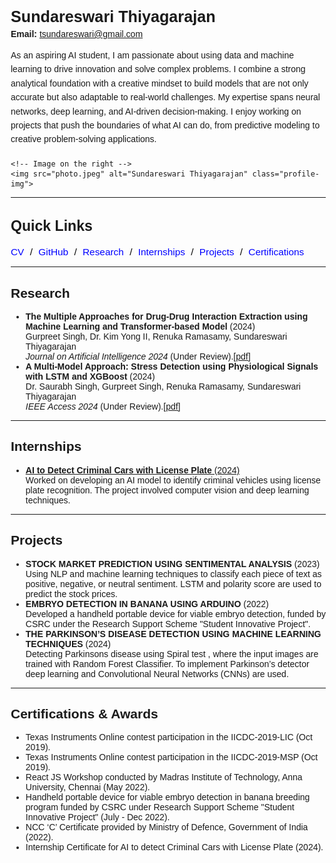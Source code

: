 <html lang="en">
<head>
  <meta charset="UTF-8">
  <meta name="viewport" content="width=device-width, initial-scale=1.0">
  <title>Sundareswari Thiyagarajan</title>
  <style>
    /* Basic styling */
    body {
      font-family: Arial, sans-serif;
      margin: 20px;
    }

    /* Flexbox container for the image and contact details */
    .container {
      display: flex;
      align-items: center;
      justify-content: space-between;
      gap: 20px; /* Space between the image and info */
    }

    /* Image styling */
    .profile-img {
      width: 150px;
      height: auto;
      border-radius: 8px;
    }

    /* Right-side content */
    .info {
      flex-grow: 1;
      display: flex;
      flex-direction: column;
      justify-content: center;
    }

    /* Name and email alignment */
    .info h1 {
      margin: 0;
      font-size: 1.8em;
    }

    .info p {
      margin: 5px 0;
    }

    /* Self-introduction */
    .info .introduction {
      margin-top: 10px;
      font-size: 1em;
      line-height: 1.6;
    }

    /* Horizontal Quick Links */
    .sections {
      font-size: 1.1em;
    }

    .sections a {
      color: blue;
      text-decoration: none;
    }

    .sections a:hover {
      text-decoration: underline;
    }

    /* Styling for horizontal links with slashes */
    .sections span {
      margin: 0 5px;
      color: black; /* This makes the slashes neutral */
    }

    /* Responsive design for smaller screens */
    @media screen and (max-width: 768px) {
      .container {
        flex-direction: column;
        align-items: center;
        text-align: center;
      }

      .profile-img {
        margin-bottom: 20px;
      }

      .info {
        align-items: center;
      }

      .sections {
        text-align: center;
      }
    }
  </style>
</head>
<body>

  <div class="container">
    <!-- Name, email, and self-introduction on the left -->
    <div class="info">
      <h1>Sundareswari Thiyagarajan</h1>
      <p><strong>Email:</strong> <a href="mailto:tsundareswari@gmail.com">tsundareswari@gmail.com</a></p>
      <p class="introduction">
        As an aspiring AI student, I am passionate about using data and machine learning to drive innovation and solve complex problems. I combine a strong analytical foundation with a creative mindset to build models that are not only accurate but also adaptable to real-world challenges. My expertise spans neural networks, deep learning, and AI-driven decision-making. I enjoy working on projects that push the boundaries of what AI can do, from predictive modeling to creative problem-solving applications.
      </p>
    </div>

    <!-- Image on the right -->
    <img src="photo.jpeg" alt="Sundareswari Thiyagarajan" class="profile-img">
  </div>

  <hr>

  <!-- Links to sections in a horizontal layout -->
  <section class="sections">
    <h2>Quick Links</h2>
    <div>
      <a href="CV.pdf">CV</a>
      <span>/</span>
      <a href="https://github.com/Sundareswari-12" target="_blank">GitHub</a>
      <span>/</span>
      <a href="#research">Research</a>
      <span>/</span>
      <a href="#internships">Internships</a>
      <span>/</span>
      <a href="#projects">Projects</a>
      <span>/</span>
      <a href="#certifications">Certifications</a>
    </div>
  </section>

  <hr>
  
  <!-- Research Section -->
  <section id="research">
    <h2>Research</h2>
    <ul>
      <li>
        <strong>The Multiple Approaches for Drug-Drug Interaction Extraction using Machine Learning and Transformer-based Model </strong> (2024)<br>
        Gurpreet Singh, Dr. Kim Yong II, Renuka Ramasamy, Sundareswari Thiyagarajan<br>
        <em>Journal on Artificial Intelligence 2024 </em>(Under Review).<a href="The Multiple Approaches for Drug-Drug Interaction Extraction using Machine learning and transformer-based Model.pdf">[pdf]</a>
      </li>
      <li>
        <strong> A Multi-Model Approach: Stress Detection using Physiological Signals with LSTM and XGBoost </strong> (2024)<br>
        Dr. Saurabh Singh, Gurpreet Singh, Renuka Ramasamy, Sundareswari Thiyagarajan<br>
        <em>IEEE Access 2024 </em> (Under Review).<a href="A Multi-Model Approach- Stress Detection using Physiological Signals with LSTM and XGBoost.pdf">[pdf]</a>
      </li>
    </ul>
  </section>

  <hr>
  
  <!-- Internship Section -->
  <section id="internships">
    <h2>Internships</h2>
    <ul>
      <li>
        <a href="https://gurpreetsinghwsu.github.io/cv/projects.html"><strong>AI to Detect Criminal Cars with License Plate</strong> (2024)</a><br>
        Worked on developing an AI model to identify criminal vehicles using license plate recognition. The project involved computer vision and deep learning techniques.
      </li>
      <!-- Add more internships as needed -->
    </ul>
  </section>

  <hr>

  <!-- Projects Section -->
  <section id="projects">
    <h2>Projects</h2>
    <ul>
      <li>
        <strong>STOCK MARKET PREDICTION USING SENTIMENTAL ANALYSIS</strong> (2023)<br>
        Using NLP and machine learning techniques to classify each piece of text as positive, negative, or neutral sentiment. LSTM and polarity score are used to predict the stock prices.
      </li>
      <li>
        <strong>EMBRYO DETECTION IN BANANA USING ARDUINO</strong> (2022)<br>
        Developed a handheld portable device for viable embryo detection, funded by CSRC under the Research Support Scheme "Student Innovative Project".
      </li>
      <li>
        <strong>THE PARKINSON’S DISEASE DETECTION USING MACHINE LEARNING TECHNIQUES </strong> (2024)<br>
        Detecting Parkinsons disease using Spiral test , where the input images are trained with Random Forest Classifier. To implement Parkinson’s detector deep learning and Convolutional Neural Networks (CNNs) are used.
      </li>
      <!-- Add more projects as needed -->
    </ul>
  </section>

  <hr>

  <!-- Certifications Section -->
  <section id="certifications">
    <h2>Certifications & Awards</h2>
    <ul>
      <li>Texas Instruments Online contest participation in the IICDC-2019-LIC (Oct 2019).</li>
      <li>Texas Instruments Online contest participation in the IICDC-2019-MSP (Oct 2019).</li>
      <li>React JS Workshop conducted by Madras Institute of Technology, Anna University, Chennai (May 2022).</li>
      <li>Handheld portable device for viable embryo detection in banana breeding program funded by CSRC under Research Support Scheme "Student Innovative Project" (July - Dec 2022).</li>
      <li>NCC ‘C’ Certificate provided by Ministry of Defence, Government of India (2022).</li>
      <li>Internship Certificate for AI to detect Criminal Cars with License Plate (2024).</li>
    </ul>
  </section>

</body>
</html>
